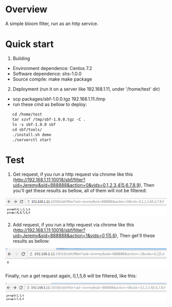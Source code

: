 # Overview
A simple bloom filter, run as an http service.

# Quick start
1) Building
 * Environment dependence:
   Centos 7.2
 * Software dependence:
   shs-1.0.0
 * Source compile:
   make
   make package
2) Deployment (run it on a server like 192.168.1.11, under '/home/test' dir)
 * scp packages/sbf-1.0.0.tgz 192.168.1.11:/tmp
 * run these cmd as bellow to deploy:
```
   cd /home/test
   tar xzvf /tmp/sbf-1.0.0.tgz -C .
   ln -s sbf-1.0.0 sbf
   cd sbf/tools/
   ./install.sh demo
   ./serverctl start
```

# Test
1) Get request, if you run a http request via chrome like this (http://192.168.1.11:10018/sbf/filter?uid=Jeremy&sid=888888&action=0&vids=0,1,2,3,4|5,6,7,8,9), Then you'll get these results as bellow, all of them will not be filtered:

![image](https://github.com/liaosanity/sbf/raw/master/images/get.png)

2) Add request, if you run a http request via chrome like this (http://192.168.1.11:10018/sbf/filter?uid=Jeremy&sid=888888&action=1&vids=0,1|5,6), Then get'll these results as bellow:

![image](https://github.com/liaosanity/sbf/raw/master/images/add.png)

Finally, run a get request again, 0,1,5,6 will be filtered, like this:

![image](https://github.com/liaosanity/sbf/raw/master/images/get2.png)

